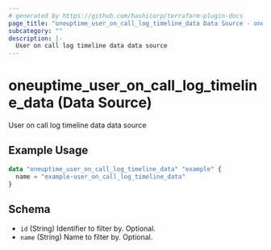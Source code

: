 ```yaml
---
# generated by https://github.com/hashicorp/terraform-plugin-docs
page_title: "oneuptime_user_on_call_log_timeline_data Data Source - oneuptime"
subcategory: ""
description: |-
  User on call log timeline data data source
---
```


# oneuptime_user_on_call_log_timeline_data (Data Source)

User on call log timeline data data source

## Example Usage

```terraform
data "oneuptime_user_on_call_log_timeline_data" "example" {
  name = "example-user_on_call_log_timeline_data"
}
```

## Schema

- `id` (String) Identifier to filter by. Optional.
- `name` (String) Name to filter by. Optional.
